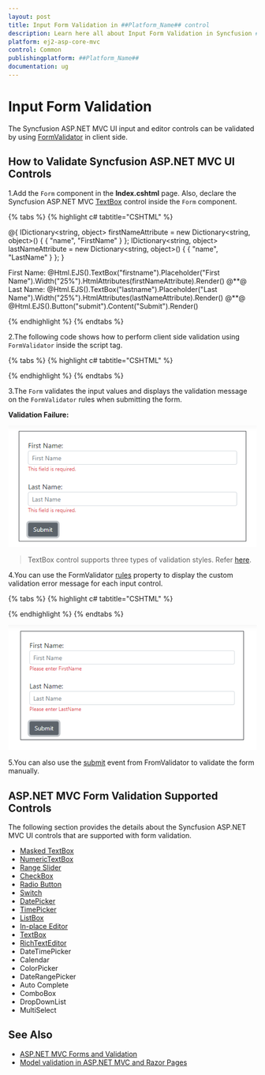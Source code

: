 ```yaml
---
layout: post
title: Input Form Validation in ##Platform_Name## control
description: Learn here all about Input Form Validation in Syncfusion ##Platform_Name## control of Syncfusion Essential JS 2 and more.
platform: ej2-asp-core-mvc
control: Common
publishingplatform: ##Platform_Name##
documentation: ug
---
```


# Input Form Validation

The Syncfusion ASP.NET MVC UI input and editor controls can be validated by using [FormValidator](https://ej2.syncfusion.com/javascript/documentation/api/form-validator/) in client side.

## How to Validate Syncfusion ASP.NET MVC UI Controls

1.Add the `Form` component in the **Index.cshtml** page. Also, declare the Syncfusion ASP.NET MVC [TextBox](../textbox/getting-started) control inside the `Form` component.

{% tabs %}
{% highlight c# tabtitle="CSHTML" %}

@{
    IDictionary<string, object> firstNameAttribute = new Dictionary<string, object>()
    {
       { "name", "FirstName" }
    };
    IDictionary<string, object> lastNameAttribute = new Dictionary<string, object>()
    {
       { "name", "LastName" }
    };
}

<form id="form-element">
    <div class="form-group">
        <label for="first-name">First Name:</label>
        @Html.EJS().TextBox("firstname").Placeholder("First Name").Width("25%").HtmlAttributes(firstNameAttribute).Render()
        @*<ejs-textbox id="firstname" name="FirstName" placeholder="First Name" width="50%"></ejs-textbox>*@
    </div>
    <div class="form-group">
        <label for="last-name">Last Name:</label>
        @Html.EJS().TextBox("lastname").Placeholder("Last Name").Width("25%").HtmlAttributes(lastNameAttribute).Render()
        @*<ejs-textbox id="lastname" name="LastName" placeholder="Last Name" width="50%"></ejs-textbox>*@
    </div>
    @Html.EJS().Button("submit").Content("Submit").Render()
</form>

{% endhighlight %}
{% endtabs %}

2.The following code shows how to perform client side validation using `FormValidator` inside the script tag.

{% tabs %}
{% highlight c# tabtitle="CSHTML" %}

<script>
    // Sets required property in the FormValidator rules collection
    var options = {
        rules: {
            'FirstName': { required: true },
            'LastName': { required: true },
        },
    };

    // Defines FormValidator to validate the TextBox
    var formObject = new ej.inputs.FormValidator('#form-element', options);

    // Places error label outside the TextBox using the customPlacement event of FormValidator
    formObject.customPlacement = function (element, errorElement) {
        element.parentElement.parentElement.appendChild(errorElement);
    };
    // Form validates the input values using validate method of FormValidator
    document.getElementById("submit").addEventListener('click', function () {
        formObject.validate();
    });
</script>

{% endhighlight %}
{% endtabs %}

3.The `Form` validates the input values and displays the validation message on the `FormValidator` rules when submitting the form.

**Validation Failure:**

![Validation error status](images/validation-error.png)

> TextBox control supports three types of validation styles. Refer [here](https://ej2.syncfusion.com/aspnetmvc/documentation/textbox/validation).

4.You can use the FormValidator [rules](https://ej2.syncfusion.com/javascript/documentation/api/form-validator/#rules) property to display the custom validation error message for each input control.

{% tabs %}
{% highlight c# tabtitle="CSHTML" %}

<script>
    // sets required property in the FormValidator rules collection
    var options = {
        rules: {
            'FirstName': { required: [true, "Please enter FirstName" ] },
            'LastName': { required: [true, "Please enter LastName" ] },
        },
    };
</script>

{% endhighlight %}
{% endtabs %}

![Validation message for individual input control](images/validation-message.png)

5.You can also use the [submit](https://ej2.syncfusion.com/javascript/documentation/api/form-validator/#submit) event from FromValidator to validate the form manually.

## ASP.NET MVC Form Validation Supported Controls

The following section provides the details about the Syncfusion ASP.NET MVC UI controls that are supported with form validation.

* [Masked TextBox](https://ej2.syncfusion.com/aspnetmvc/documentation/maskedtextbox/how-to/perform-custom-validation-using-form-validator)
* [NumericTextBox](https://ej2.syncfusion.com/aspnetmvc/documentation/numerictextbox/how-to/perform-custom-validation-using-form-validator)
* [Range Slider](https://ej2.syncfusion.com/aspnetmvc/documentation/range-slider/how-to/form-slider-with-form-validator)
* [CheckBox](https://ej2.syncfusion.com/aspnetmvc/documentation/check-box/how-to/name-and-value-in-form-submit)
* [Radio Button](https://ej2.syncfusion.com/aspnetmvc/documentation/radio-button/how-to/name-and-value-in-form-submit)
* [Switch](https://ej2.syncfusion.com/aspnetmvc/documentation/switch/how-to/submit-name-and-value-in-form)
* [DatePicker](https://ej2.syncfusion.com/aspnetmvc/documentation/datepicker/how-to/client-side-validation)
* [TimePicker](https://ej2.syncfusion.com/aspnetmvc/documentation/timepicker/how-to/client-side-validation-using-form-validator)
* [ListBox](https://ej2.syncfusion.com/aspnetmvc/documentation/list-box/how-to/form-submit)
* [In-place Editor](https://ej2.syncfusion.com/aspnetmvc/documentation/in-place-editor/validation)
* [TextBox](https://ej2.syncfusion.com/aspnetmvc/documentation/textbox/validation)
* [RichTextEditor](https://ej2.syncfusion.com/aspnetmvc/documentation/rich-text-editor/validation)
* DateTimePicker
* Calendar
* ColorPicker
* DateRangePicker
* Auto Complete
* ComboBox
* DropDownList
* MultiSelect

## See Also

* [ASP.NET MVC Forms and Validation](https://docs.microsoft.com/en-us/aspnet/core/mvc/views/working-with-forms?view=aspnetcore-6.0)
* [Model validation in ASP.NET MVC and Razor Pages](https://docs.microsoft.com/en-us/aspnet/core/mvc/models/validation?view=aspnetcore-6.0)